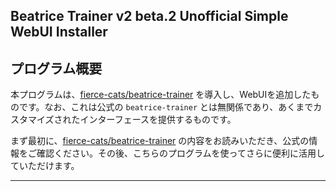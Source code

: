 ## Beatrice Trainer v2 beta.2 Unofficial Simple WebUI Installer

## プログラム概要

本プログラムは、[fierce-cats/beatrice-trainer](https://huggingface.co/fierce-cats/beatrice-trainer) を導入し、WebUIを追加したものです。なお、これは公式の `beatrice-trainer` とは無関係であり、あくまでカスタマイズされたインターフェースを提供するものです。

まず最初に、[fierce-cats/beatrice-trainer](https://huggingface.co/fierce-cats/beatrice-trainer) の内容をお読みいただき、公式の情報をご確認ください。その後、こちらのプログラムを使ってさらに便利に活用していただけます。

---

